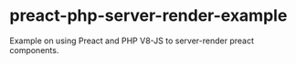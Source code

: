 # preact-php-server-render-example
Example on using Preact and PHP V8-JS to server-render preact components.
